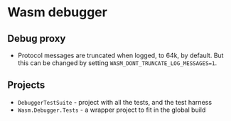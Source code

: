 # Wasm debugger

## Debug proxy

- Protocol messages are truncated when logged, to 64k, by default. But this can be changed by setting `WASM_DONT_TRUNCATE_LOG_MESSAGES=1`.

## Projects

- `DebuggerTestSuite` - project with all the tests, and the test harness
- `Wasm.Debugger.Tests` - a wrapper project to fit in the global  build

